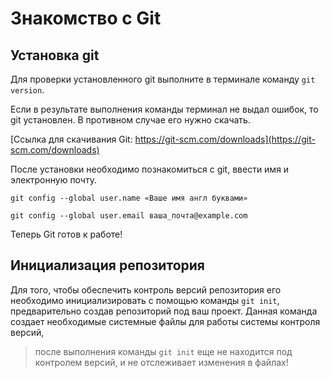 # Знакомство с Git

## Установка git
Для проверки установленного git выполните в терминале команду ```git version```.

 Если в результате выполнения команды терминал не выдал ошибок, то git установлен. В противном случае его нужно скачать.

 [Ссылка для скачивания Git: https://git-scm.com/downloads](https://git-scm.com/downloads)

 После установки необходимо познакомиться с git, ввести имя и электронную почту.

 ```git config --global user.name «Ваше имя англ буквами»```

```git config --global user.email ваша_почта@example.com```

Теперь Git готов к работе!

## Инициализация репозитория

Для того, чтобы обеспечить контроль версий репозитория его необходимо инициализировать с помощью команды ```git init```, предварительно создав репозиторий под ваш проект.
Данная команда создает необходимые системные файлы для работы системы контроля версий, 
>после выполнения команды ```git init``` еще не находится под контролем версий, и не отслеживает изменения в файлах!